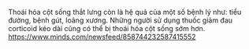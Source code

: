 Thoái hóa cột sống thắt lưng còn là hệ quả của một số bệnh lý như: tiểu đường, bệnh gút, loãng xương. Những người sử dụng thuốc giảm đau corticoid kéo dài cũng có thể bị thoái hóa cột sống sớm hơn.
https://www.minds.com/newsfeed/858744232587415552
